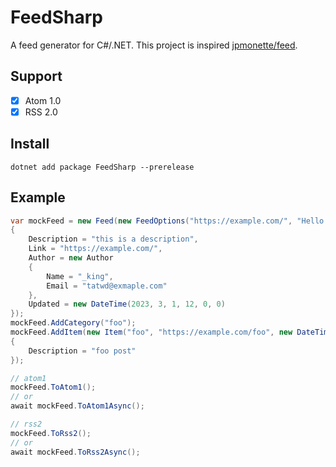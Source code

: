 # FeedSharp

A feed generator for C#/.NET. This project is inspired [jpmonette/feed](https://github.com/jpmonette/feed).

## Support 

- [x] Atom 1.0
- [x] RSS 2.0

## Install

```
dotnet add package FeedSharp --prerelease
```

## Example

```csharp
var mockFeed = new Feed(new FeedOptions("https://example.com/", "Hello FeedSharp")
{
    Description = "this is a description",
    Link = "https://example.com/",
    Author = new Author
    {
        Name = "_king",
        Email = "tatwd@exmaple.com"
    },
    Updated = new DateTime(2023, 3, 1, 12, 0, 0)
});
mockFeed.AddCategory("foo");
mockFeed.AddItem(new Item("foo", "https://example.com/foo", new DateTime(2023, 1, 1))
{
    Description = "foo post"
});

// atom1
mockFeed.ToAtom1();
// or
await mockFeed.ToAtom1Async();

// rss2
mockFeed.ToRss2();
// or
await mockFeed.ToRss2Async();
```